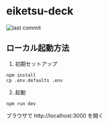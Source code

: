 # eiketsu-deck

![last commit](https://img.shields.io/github/last-commit/boushi-bird/eiketsu-deck/main.svg)

## ローカル起動方法

1. 初期セットアップ

```shell
npm install
cp .env.defaults .env
```

2. 起動

```shell
npm run dev
```

ブラウザで http://localhost:3000 を開く
